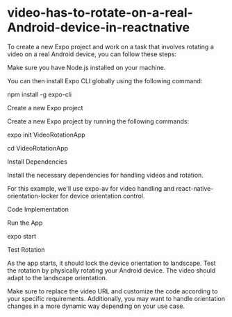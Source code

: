 # video-has-to-rotate-on-a-real-Android-device-in-reactnative
To create a new Expo project and work on a task that involves rotating a video on a real Android device, you can follow these steps:

Make sure you have Node.js installed on your machine. 

You can then install Expo CLI globally using the following command:

npm install -g expo-cli
 
 Create a new Expo project

Create a new Expo project by running the following commands:

expo init VideoRotationApp

cd VideoRotationApp

 Install Dependencies

Install the necessary dependencies for handling videos and rotation. 

For this example, we'll use expo-av for video handling and react-native-orientation-locker for device orientation control.

Code Implementation

Run the App 

expo start

Test Rotation

As the app starts, it should lock the device orientation to landscape. Test the rotation by physically rotating your Android device. The video should adapt to the landscape orientation.

Make sure to replace the video URL and customize the code according to your specific requirements. Additionally, you may want to handle orientation changes in a more dynamic way depending on your use case.
 
